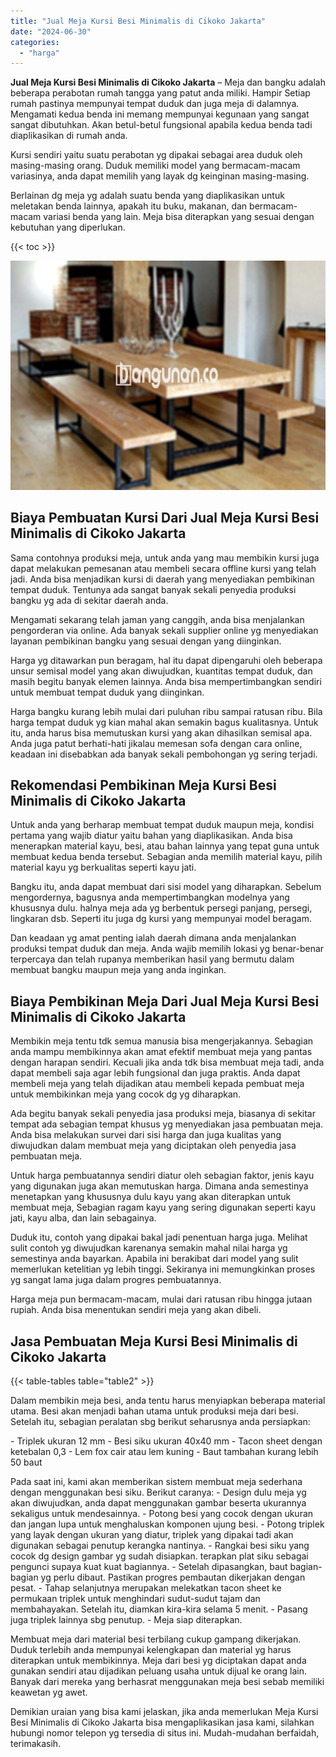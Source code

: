```yaml
---
title: "Jual Meja Kursi Besi Minimalis di Cikoko Jakarta"
date: "2024-06-30"
categories: 
  - "harga"
---
```


**Jual Meja Kursi Besi Minimalis di Cikoko Jakarta** – Meja dan bangku adalah beberapa perabotan rumah tangga yang patut anda miliki. Hampir Setiap rumah pastinya mempunyai tempat duduk dan juga meja di dalamnya. Mengamati kedua benda ini memang mempunyai kegunaan yang sangat sangat dibutuhkan. Akan betul-betul fungsional apabila kedua benda tadi diaplikasikan di rumah anda.

Kursi sendiri yaitu suatu perabotan yg dipakai sebagai area duduk oleh masing-masing orang. Duduk memiliki model yang bermacam-macam variasinya, anda dapat memilih yang layak dg keinginan masing-masing.

Berlainan dg meja yg adalah suatu benda yang diaplikasikan untuk meletakan benda lainnya, apakah itu buku, makanan, dan bermacam-macam variasi benda yang lain. Meja bisa diterapkan yang sesuai dengan kebutuhan yang diperlukan.

{{< toc >}}

![Jual Meja Kursi Besi Minimalis di Cikoko Jakarta](/images/jual-meja-besi-murah32.png)

## Biaya Pembuatan Kursi Dari Jual Meja Kursi Besi Minimalis di Cikoko Jakarta

Sama contohnya produksi meja, untuk anda yang mau membikin kursi juga dapat melakukan pemesanan atau membeli secara offline kursi yang telah jadi. Anda bisa menjadikan kursi di daerah yang menyediakan pembikinan tempat duduk. Tentunya ada sangat banyak sekali penyedia produksi bangku yg ada di sekitar daerah anda.

Mengamati sekarang telah jaman yang canggih, anda bisa menjalankan pengorderan via online. Ada banyak sekali supplier online yg menyediakan layanan pembikinan bangku yang sesuai dengan yang diinginkan.

Harga yg ditawarkan pun beragam, hal itu dapat dipengaruhi oleh beberapa unsur semisal model yang akan diwujudkan, kuantitas tempat duduk, dan masih begitu banyak elemen lainnya. Anda bisa mempertimbangkan sendiri untuk membuat tempat duduk yang diinginkan.

Harga bangku kurang lebih mulai dari puluhan ribu sampai ratusan ribu. Bila harga tempat duduk yg kian mahal akan semakin bagus kualitasnya. Untuk itu, anda harus bisa memutuskan kursi yang akan dihasilkan semisal apa. Anda juga patut berhati-hati jikalau memesan sofa dengan cara online, keadaan ini disebabkan ada banyak sekali pembohongan yg sering terjadi.

## Rekomendasi Pembikinan Meja Kursi Besi Minimalis di Cikoko Jakarta

Untuk anda yang berharap membuat tempat duduk maupun meja, kondisi pertama yang wajib diatur yaitu bahan yang diaplikasikan. Anda bisa menerapkan material kayu, besi, atau bahan lainnya yang tepat guna untuk membuat kedua benda tersebut. Sebagian anda memilih material kayu, pilih material kayu yg berkualitas seperti kayu jati.

Bangku itu, anda dapat membuat dari sisi model yang diharapkan. Sebelum mengordernya, bagusnya anda mempertimbangkan modelnya yang khususnya dulu. halnya meja ada yg berbentuk persegi panjang, persegi, lingkaran dsb. Seperti itu juga dg kursi yang mempunyai model beragam.

Dan keadaan yg amat penting ialah daerah dimana anda menjalankan produksi tempat duduk dan meja. Anda wajib memilih lokasi yg benar-benar terpercaya dan telah rupanya memberikan hasil yang bermutu dalam membuat bangku maupun meja yang anda inginkan.

## Biaya Pembikinan Meja Dari Jual Meja Kursi Besi Minimalis di Cikoko Jakarta

Membikin meja tentu tdk semua manusia bisa mengerjakannya. Sebagian anda mampu membikinnya akan amat efektif membuat meja yang pantas dengan harapan sendiri. Kecuali jika anda tdk bisa membuat meja tadi, anda dapat membeli saja agar lebih fungsional dan juga praktis. Anda dapat membeli meja yang telah dijadikan atau membeli kepada pembuat meja untuk membikinkan meja yang cocok dg yg diharapkan.

Ada begitu banyak sekali penyedia jasa produksi meja, biasanya di sekitar tempat ada sebagian tempat khusus yg menyediakan jasa pembuatan meja. Anda bisa melakukan survei dari sisi harga dan juga kualitas yang diwujudkan dalam membuat meja yang diciptakan oleh penyedia jasa pembuatan meja.

Untuk harga pembuatannya sendiri diatur oleh sebagian faktor, jenis kayu yang digunakan juga akan memutuskan harga. Dimana anda semestinya menetapkan yang khususnya dulu kayu yang akan diterapkan untuk membuat meja, Sebagian ragam kayu yang sering digunakan seperti kayu jati, kayu alba, dan lain sebagainya.

Duduk itu, contoh yang dipakai bakal jadi penentuan harga juga. Melihat sulit contoh yg diwujudkan karenanya semakin mahal nilai harga yg semestinya anda bayarkan. Apabila ini berakibat dari model yang sulit memerlukan ketelitian yg lebih tinggi. Sekiranya ini memungkinkan proses yg sangat lama juga dalam progres pembuatannya.

Harga meja pun bermacam-macam, mulai dari ratusan ribu hingga jutaan rupiah. Anda bisa menentukan sendiri meja yang akan dibeli.

## Jasa Pembuatan Meja Kursi Besi Minimalis di Cikoko Jakarta

{{< table-tables table="table2" >}}

Dalam membikin meja besi, anda tentu harus menyiapkan beberapa material utama. Besi akan menjadi bahan utama untuk produksi meja dari besi. Setelah itu, sebagian peralatan sbg berikut seharusnya anda persiapkan:

\- Triplek ukuran 12 mm - Besi siku ukuran 40x40 mm - Tacon sheet dengan ketebalan 0,3 - Lem fox cair atau lem kuning - Baut tambahan kurang lebih 50 baut

Pada saat ini, kami akan memberikan sistem membuat meja sederhana dengan menggunakan besi siku. Berikut caranya: - Design dulu meja yg akan diwujudkan, anda dapat menggunakan gambar beserta ukurannya sekaligus untuk mendesainnya. - Potong besi yang cocok dengan ukuran dan jangan lupa untuk menghaluskan komponen ujung besi. - Potong triplek yang layak dengan ukuran yang diatur, triplek yang dipakai tadi akan digunakan sebagai penutup kerangka nantinya. - Rangkai besi siku yang cocok dg design gambar yg sudah disiapkan. terapkan plat siku sebagai pengunci supaya kuat kuat bagiannya. - Setelah dipasangkan, baut bagian-bagian yg perlu dibaut. Pastikan progres pembautan dikerjakan dengan pesat. - Tahap selanjutnya merupakan melekatkan tacon sheet ke permukaan triplek untuk menghindari sudut-sudut tajam dan membahayakan. Setelah itu, diamkan kira-kira selama 5 menit. - Pasang juga triplek lainnya sbg penutup. - Meja siap diterapkan.

Membuat meja dari material besi terbilang cukup gampang dikerjakan. Duduk terlebih anda mempunyai kelengkapan dan material yg harus diterapkan untuk membikinnya. Meja dari besi yg diciptakan dapat anda gunakan sendiri atau dijadikan peluang usaha untuk dijual ke orang lain. Banyak dari mereka yang berhasrat menggunakan meja besi sebab memiliki keawetan yg awet.

Demikian uraian yang bisa kami jelaskan, jika anda memerlukan Meja Kursi Besi Minimalis di Cikoko Jakarta bisa mengaplikasikan jasa kami, silahkan hubungi nomor telepon yg tersedia di situs ini. Mudah-mudahan berfaidah, terimakasih.
